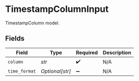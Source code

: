 # TimestampColumnInput

TimestampColumn model.


## Fields

| Field              | Type               | Required           | Description        |
| ------------------ | ------------------ | ------------------ | ------------------ |
| `column`           | *str*              | :heavy_check_mark: | N/A                |
| `time_format`      | *Optional[str]*    | :heavy_minus_sign: | N/A                |